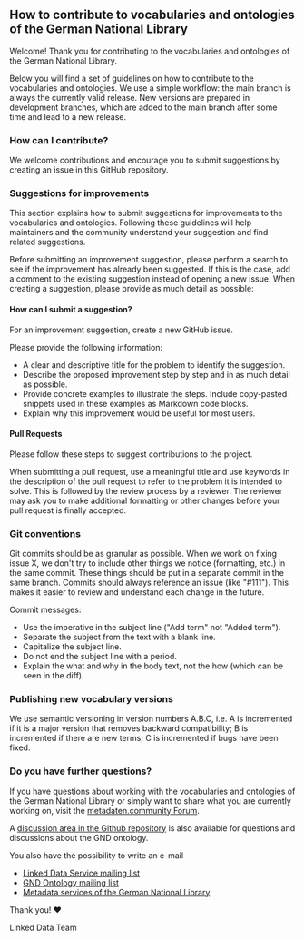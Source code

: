 ## How to contribute to vocabularies and ontologies of the German National Library

Welcome! Thank you for contributing to the vocabularies and ontologies of the German National Library.

Below you will find a set of guidelines on how to contribute to the vocabularies and ontologies. We use a simple workflow: the main branch is always the currently valid release. New versions are prepared in development branches, which are added to the main branch after some time and lead to a new release. 

### How can I contribute?

We welcome contributions and encourage you to submit suggestions by creating an issue in this GitHub repository.

### Suggestions for improvements

This section explains how to submit suggestions for improvements to the vocabularies and ontologies. Following these guidelines will help maintainers and the community understand your suggestion and find related suggestions.

Before submitting an improvement suggestion, please perform a search to see if the improvement has already been suggested. If this is the case, add a comment to the existing suggestion instead of opening a new issue. When creating a suggestion, please provide as much detail as possible:

#### How can I submit a suggestion?

For an improvement suggestion, create a new GitHub issue.

Please provide the following information:

- A clear and descriptive title for the problem to identify the suggestion.
- Describe the proposed improvement step by step and in as much detail as possible.
- Provide concrete examples to illustrate the steps. Include copy-pasted snippets used in these examples as Markdown code blocks.
- Explain why this improvement would be useful for most users.

#### Pull Requests

Please follow these steps to suggest contributions to the project.

When submitting a pull request, use a meaningful title and use keywords in the description of the pull request to refer to the problem it is intended to solve. This is followed by the review process by a reviewer. The reviewer may ask you to make additional formatting or other changes before your pull request is finally accepted.

### Git conventions

Git commits should be as granular as possible. When we work on fixing issue X, we don't try to include other things we notice (formatting, etc.) in the same commit. These things should be put in a separate commit in the same branch. Commits should always reference an issue (like "#111"). This makes it easier to review and understand each change in the future.

Commit messages:
- Use the imperative in the subject line ("Add term" not "Added term").
- Separate the subject from the text with a blank line.
- Capitalize the subject line.
- Do not end the subject line with a period.
- Explain the what and why in the body text, not the how (which can be seen in the diff).


### Publishing new vocabulary versions

We use semantic versioning in version numbers A.B.C, i.e. A is incremented if it is a major version that removes backward compatibility; B is incremented if there are new terms; C is incremented if bugs have been fixed.

### Do you have further questions?

If you have questions about working with the vocabularies and ontologies of the German National Library or simply want to share what you are currently working on, visit the [metadaten.community Forum](https://metadaten.community/).

A [discussion area in the Github repository](https://github.com/deutsche-nationalbibliothek/gnd-ontology/discussions) is also available for questions and discussions about the GND ontology.

You also have the possibility to write an e-mail
  * [Linked Data Service mailing list](mailto:lds@lists.dnb.de)
  * [GND Ontology mailing list](mailto:gnd-ontology@lists.dnb.de)
  * [Metadata services of the German National Library](mailto:metadatendienste@dnb.de) 


Thank you! :heart: 

Linked Data Team
